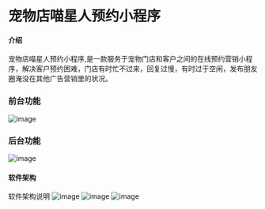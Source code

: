 # 宠物店喵星人预约小程序

#### 介绍
宠物店喵星人预约小程序,是一款服务于宠物门店和客户之间的在线预约营销小程序，解决客户预约困难，门店有时忙不过来，回复过慢，有时过于空闲，发布朋友圈淹没在其他广告营销里的状况。

### 前台功能
 ![image](https://user-images.githubusercontent.com/99316173/153541848-81473eaf-9078-4719-a1e8-9beb25f0f788.png)

### 后台功能
 ![image](https://user-images.githubusercontent.com/99316173/153541856-ffd75624-256e-4cc9-ba19-4b064dc0cee7.png)


#### 软件架构
软件架构说明 
![image](https://user-images.githubusercontent.com/99316173/153541861-03d6341c-3ddb-47ec-b77f-636b4f96cd0d.png)
![image](https://user-images.githubusercontent.com/99316173/153541870-2a613d2b-f994-4ce0-a410-ee6ccb85a7a2.png)
![image](https://user-images.githubusercontent.com/99316173/153541876-02eba487-e561-4e8f-a33f-45d0e92bc8f9.png)


